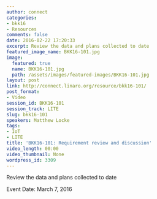 ```yaml
---
author: connect
categories:
- bkk16
- Resources
comments: false
date: 2016-02-22 17:20:33
excerpt: Review the data and plans collected to date
featured_image_name: BKK16-101.jpg
image:
  featured: true
  name: BKK16-101.jpg
  path: /assets/images/featured-images/BKK16-101.jpg
layout: post
link: http://connect.linaro.org/resource/bkk16-101/
post_format:
- Video
session_id: BKK16-101
session_track: LITE
slug: bkk16-101
speakers: Matthew Locke
tags:
- IoT
- LITE
title: 'BKK16-101: Requirement review and discussion'
video_length: 00:00
video_thumbnail: None
wordpress_id: 3309
---
```


Review the data and plans collected to date

Event Date: March 7, 2016